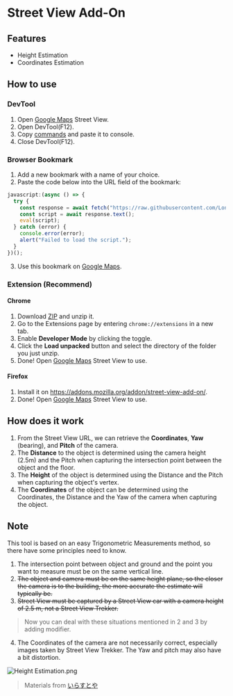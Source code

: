 # Street View Add-On
## Features
* Height Estimation
* Coordinates Estimation
## How to use
### DevTool
1. Open [Google Maps](https://maps.google.com/maps) Street View.
2. Open DevTool(F12).
3. Copy [commands](https://github.com/LonghiTW/StreetViewAddOn/blob/main/commands.js) and paste it to console.
4. Close DevTool(F12).
### Browser Bookmark
1. Add a new bookmark with a name of your choice.
2. Paste the code below into the URL field of the bookmark:
```js
javascript:(async () => {
  try {
    const response = await fetch("https://raw.githubusercontent.com/LonghiTW/StreetViewAddOn/main/commands.js");
    const script = await response.text();
    eval(script);
  } catch (error) {
    console.error(error);
    alert("Failed to load the script.");
  }
})();
```
3. Use this bookmark on [Google Maps](https://maps.google.com/maps).
### Extension (Recommend)
#### Chrome 
1. Download [ZIP](https://github.com/LonghiTW/StreetViewAddOn/releases) and unzip it.
2. Go to the Extensions page by entering `chrome://extensions` in a new tab.
3. Enable **Developer Mode** by clicking the toggle.
4. Click the **Load unpacked** button and select the directory of the folder you just unzip.
5. Done! Open [Google Maps](https://maps.google.com/maps) Street View to use.
#### Firefox
1. Install it on https://addons.mozilla.org/addon/street-view-add-on/.
2. Done! Open [Google Maps](https://maps.google.com/maps) Street View to use.

## How does it work
1. From the Street View URL, we can retrieve the **Coordinates**, **Yaw** (bearing), and **Pitch** of the camera.
2. The **Distance** to the object is determined using the camera height (2.5m) and the Pitch when capturing the intersection point between the object and the floor.
3. The **Height** of the object is determined using the Distance and the Pitch when capturing the object's vertex.
4. The **Coordinates** of the object can be determined using the Coordinates, the Distance and the Yaw of the camera when capturing the object.
## Note
This tool is based on an easy Trigonometric Measurements method, so there have some principles need to know.
1. The intersection point between object and ground and the point you want to measure must be on the same vertical line.
2. ~~The object and camera must be on the same height plane, so the closer the camera is to the building, the more accurate the estimate will typically be.~~
3. ~~Street View must be captured by a Street View car with a camera height of 2.5 m, not a Street View Trekker.~~
> Now you can deal with these situations mentioned in 2 and 3 by adding modifier.
4. The Coordinates of the camera are not necessarily correct, especially images taken by Street View Trekker. The Yaw and pitch may also have a bit distortion.

![Height Estimation.png](https://github.com/LonghiTW/HeightEstimationForGMaps/blob/main/Height%20Estimation.png)
> Materials from [いらすとや](https://www.irasutoya.com/)
